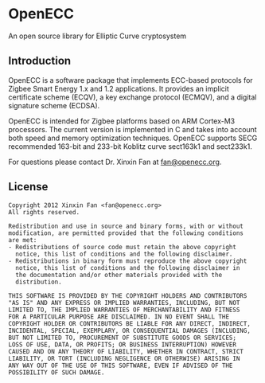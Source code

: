 # OpenECC

An open source library for Elliptic Curve cryptosystem

## Introduction

OpenECC is a software package that implements ECC-based protocols for Zigbee Smart Energy 1.x and 1.2 applications. It provides an implicit certificate scheme (ECQV), a key exchange protocol (ECMQV), and a digital signature scheme (ECDSA).

OpenECC is intended for Zigbee platforms based on ARM Cortex-M3 processors. The current version is implemented in C and takes into account both speed and memory optimization techniques. OpenECC supports SECG recommended 163-bit and 233-bit Koblitz curve sect163k1 and sect233k1.

For questions please contact Dr. Xinxin Fan at fan@openecc.org. 

## License

    Copyright 2012 Xinxin Fan <fan@openecc.org>
    All rights reserved.
    
    Redistribution and use in source and binary forms, with or without
    modification, are permitted provided that the following conditions
    are met:
    - Redistributions of source code must retain the above copyright 
      notice, this list of conditions and the following disclaimer.
    - Redistributions in binary form must reproduce the above copyright   
      notice, this list of conditions and the following disclaimer in
      the documentation and/or other materials provided with the
      distribution.
    
    THIS SOFTWARE IS PROVIDED BY THE COPYRIGHT HOLDERS AND CONTRIBUTORS 
    "AS IS" AND ANY EXPRESS OR IMPLIED WARRANTIES, INCLUDING, BUT NOT 
    LIMITED TO, THE IMPLIED WARRANTIES OF MERCHANTABILITY AND FITNESS 
    FOR A PARTICULAR PURPOSE ARE DISCLAIMED. IN NO EVENT SHALL THE 
    COPYRIGHT HOLDER OR CONTRIBUTORS BE LIABLE FOR ANY DIRECT, INDIRECT, 
    INCIDENTAL, SPECIAL, EXEMPLARY, OR CONSEQUENTIAL DAMAGES (INCLUDING, 
    BUT NOT LIMITED TO, PROCUREMENT OF SUBSTITUTE GOODS OR SERVICES; 
    LOSS OF USE, DATA, OR PROFITS; OR BUSINESS INTERRUPTION) HOWEVER 
    CAUSED AND ON ANY THEORY OF LIABILITY, WHETHER IN CONTRACT, STRICT 
    LIABILITY, OR TORT (INCLUDING NEGLIGENCE OR OTHERWISE) ARISING IN 
    ANY WAY OUT OF THE USE OF THIS SOFTWARE, EVEN IF ADVISED OF THE 
    POSSIBILITY OF SUCH DAMAGE.
